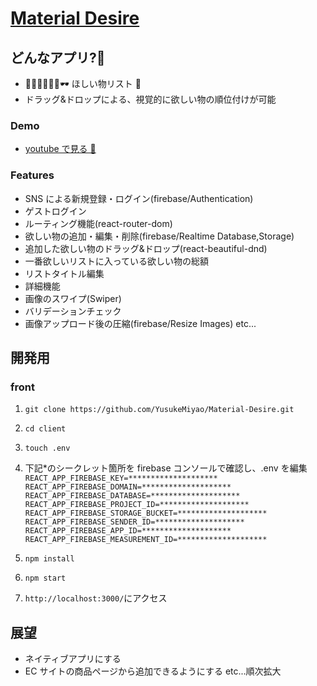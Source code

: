 # [Material Desire](https://material-desire-c5ada.web.app/)

## どんなアプリ?🤔

- 🧥🥼👕👖🧢💍🕶 ほしい物リスト 📝
- ドラッグ&ドロップによる、視覚的に欲しい物の順位付けが可能

### Demo

- [youtube で見る 👀](https://youtu.be/mWZBJO5Ju50)

### Features

- SNS による新規登録・ログイン(firebase/Authentication)
- ゲストログイン
- ルーティング機能(react-router-dom)
- 欲しい物の追加・編集・削除(firebase/Realtime Database,Storage)
- 追加した欲しい物のドラッグ&ドロップ(react-beautiful-dnd)
- 一番欲しいリストに入っている欲しい物の総額
- リストタイトル編集
- 詳細機能
- 画像のスワイプ(Swiper)
- バリデーションチェック
- 画像アップロード後の圧縮(firebase/Resize Images) etc...

## 開発用

### front

1. `git clone https://github.com/YusukeMiyao/Material-Desire.git`
1. `cd client`
1. `touch .env`
1. 下記\*のシークレット箇所を firebase コンソールで確認し、.env を編集
   `REACT_APP_FIREBASE_KEY=******************** REACT_APP_FIREBASE_DOMAIN=******************** REACT_APP_FIREBASE_DATABASE=******************** REACT_APP_FIREBASE_PROJECT_ID=******************** REACT_APP_FIREBASE_STORAGE_BUCKET=******************** REACT_APP_FIREBASE_SENDER_ID=******************** REACT_APP_FIREBASE_APP_ID=******************** REACT_APP_FIREBASE_MEASUREMENT_ID=********************`

1. `npm install`
1. `npm start`
1. `http://localhost:3000/`にアクセス

## 展望

- ネイティブアプリにする
- EC サイトの商品ページから追加できるようにする etc...順次拡大
